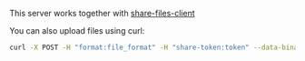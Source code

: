This server works together with [share-files-client](https://github.com/Carl0sCheca/share-files-client)

You can also upload files using curl:

```bash
curl -X POST -H "format:file_format" -H "share-token:token" --data-binary "@/path/to/file" server_url
```
